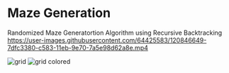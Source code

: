 # Maze Generation
Randomized Maze Generatortion Algorithm using Recursive Backtracking
https://user-images.githubusercontent.com/64425583/120846649-7dfc3380-c583-11eb-9e70-7a5e98d62a8e.mp4

![grid](https://user-images.githubusercontent.com/64425583/120846816-b69c0d00-c583-11eb-8913-ffdaf2975def.JPG)
![grid colored](https://user-images.githubusercontent.com/64425583/120846832-ba2f9400-c583-11eb-9482-8e8156022096.JPG)


